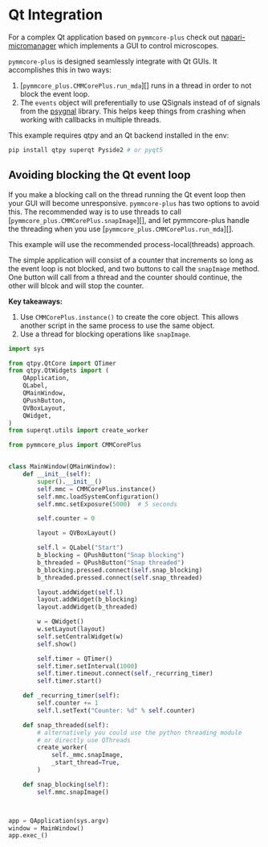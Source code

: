# Qt Integration

For a complex Qt application based on `pymmcore-plus` check out [napari-micromanager](https://github.com/pymmcore-plus/napari-micromanager#napari-micromanager) which implements a GUI to control microscopes.

`pymmcore-plus` is designed seamlessly integrate with Qt GUIs. It accomplishes this in two ways:

1. [`pymmcore_plus.CMMCorePlus.run_mda`][] runs in a thread in order to not block the event loop.
2. The `events` object will preferentially to use QSignals instead of of signals from the [psygnal](https://github.com/tlambert03/psygnal#psygnal) library. This helps keep things from crashing when working with callbacks in multiple threads.

This example requires qtpy and an Qt backend installed in the env:

```bash
pip install qtpy superqt Pyside2 # or pyqt5
```

## Avoiding blocking the Qt event loop

If you make a blocking call on the thread running the Qt event loop then your GUI will become
unresponsive. `pymmcore-plus` has two options to avoid this. The recommended way is to
use threads to call [`pymmcore_plus.CMMCorePlus.snapImage`][], and let pymmcore-plus handle the threading when you use
[`pymmcore_plus.CMMCorePlus.run_mda`][].

This example will use the recommended process-local(threads) approach.

The simple application will consist of a counter that increments so long as the event loop is not blocked, and two buttons to call the `snapImage` method. One button will call from a thread and the counter should continue, the other will blcok and will stop the counter.

**Key takeaways:**

1. Use `CMMCorePlus.instance()` to create the core object. This allows another script in the same process to use the same object.
2. Use a thread for blocking operations like `snapImage`.

```python
import sys

from qtpy.QtCore import QTimer
from qtpy.QtWidgets import (
    QApplication,
    QLabel,
    QMainWindow,
    QPushButton,
    QVBoxLayout,
    QWidget,
)
from superqt.utils import create_worker

from pymmcore_plus import CMMCorePlus


class MainWindow(QMainWindow):
    def __init__(self):
        super().__init__()
        self.mmc = CMMCorePlus.instance()
        self.mmc.loadSystemConfiguration()
        self.mmc.setExposure(5000)  # 5 seconds

        self.counter = 0

        layout = QVBoxLayout()

        self.l = QLabel("Start")
        b_blocking = QPushButton("Snap blocking")
        b_threaded = QPushButton("Snap threaded")
        b_blocking.pressed.connect(self.snap_blocking)
        b_threaded.pressed.connect(self.snap_threaded)

        layout.addWidget(self.l)
        layout.addWidget(b_blocking)
        layout.addWidget(b_threaded)

        w = QWidget()
        w.setLayout(layout)
        self.setCentralWidget(w)
        self.show()

        self.timer = QTimer()
        self.timer.setInterval(1000)
        self.timer.timeout.connect(self._recurring_timer)
        self.timer.start()

    def _recurring_timer(self):
        self.counter += 1
        self.l.setText("Counter: %d" % self.counter)

    def snap_threaded(self):
        # alternatively you could use the python threading module
        # or directly use QThreads
        create_worker(
            self._mmc.snapImage,
            _start_thread=True,
        )

    def snap_blocking(self):
        self.mmc.snapImage()



app = QApplication(sys.argv)
window = MainWindow()
app.exec_()
```
